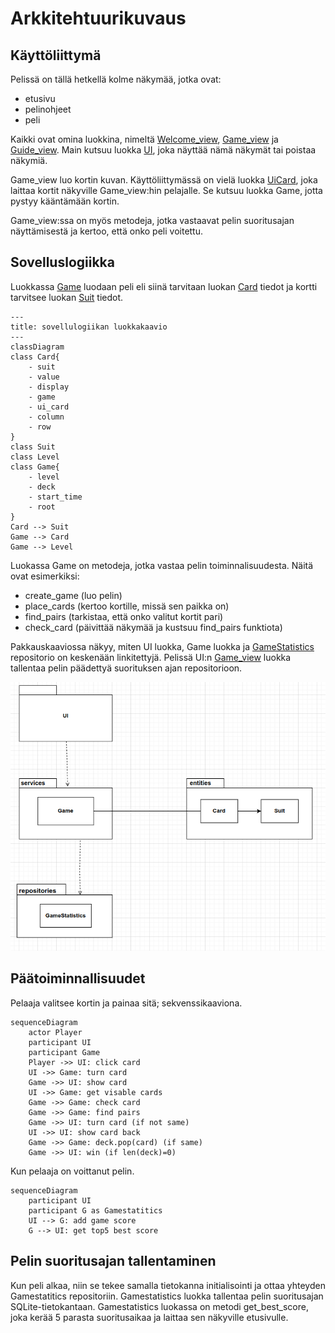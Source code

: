 # Arkkitehtuurikuvaus

## Käyttöliittymä

Pelissä on tällä hetkellä kolme näkymää, jotka ovat:
- etusivu
- pelinohjeet
- peli

Kaikki ovat omina luokkina, nimeltä [Welcome_view](../ui/welcome_view.py), [Game_view](../ui/game_view.py) ja [Guide_view](../ui/how_to_play_guide.py). Main kutsuu luokka [UI](../ui/ui.py), joka näyttää nämä näkymät tai poistaa näkymiä.

Game_view luo kortin kuvan. Käyttöliittymässä on vielä luokka [UiCard](../ui/ui_card.py), joka laittaa kortit näkyville Game_view:hin pelajalle. Se kutsuu luokka Game, jotta pystyy kääntämään kortin. 

Game_view:ssa on myös metodeja, jotka vastaavat pelin suoritusajan näyttämisestä ja kertoo, että onko peli voitettu. 

## Sovelluslogiikka

Luokkassa [Game](../services/game.py) luodaan peli eli siinä tarvitaan luokan [Card](../entities/card.py) tiedot ja kortti tarvitsee luokan [Suit](../entities/card_suit.py) tiedot.

```mermaid
---
title: sovellulogiikan luokkakaavio
---
classDiagram
class Card{
    - suit
    - value
    - display
    - game
    - ui_card
    - column
    - row
}
class Suit
class Level
class Game{
    - level
    - deck
    - start_time
    - root
}
Card --> Suit
Game --> Card
Game --> Level
```
Luokassa Game on metodeja, jotka vastaa pelin toiminnalisuudesta.
Näitä ovat esimerkiksi:
- create_game (luo pelin)
- place_cards (kertoo kortille, missä sen paikka on)
- find_pairs (tarkistaa, että onko valitut kortit pari)
- check_card (päivittää näkymää ja kustsuu find_pairs funktiota)

Pakkauskaaviossa näkyy, miten UI luokka, Game luokka ja [GameStatistics](../repositories/game_statitics_repository.py) repositorio  on keskenään linkitettyjä. Pelissä UI:n [Game_view](../ui/game_view.py)  luokka tallentaa pelin päädettyä suorituksen ajan repositorioon.

![pakkauskuva.png](./kuvat/pakkauskuva.png)

## Päätoiminnallisuudet

Pelaaja valitsee kortin ja painaa sitä; sekvenssikaaviona.

```mermaid
sequenceDiagram
    actor Player 
    participant UI
    participant Game
    Player ->> UI: click card
    UI ->> Game: turn card
    Game ->> UI: show card
    UI ->> Game: get visable cards
    Game ->> Game: check card
    Game ->> Game: find pairs
    Game ->> UI: turn card (if not same)
    UI ->> UI: show card back
    Game ->> Game: deck.pop(card) (if same)
    Game ->> UI: win (if len(deck)=0)
```

Kun pelaaja on voittanut pelin.

```mermaid
sequenceDiagram
    participant UI
    participant G as Gamestatitics
    UI --> G: add game score
    G --> UI: get top5 best score
```    

## Pelin suoritusajan tallentaminen

Kun peli alkaa, niin se tekee samalla tietokanna initialisointi ja ottaa yhteyden Gamestatitics repositoriin.
Gamestatistics luokka tallentaa pelin suoritusajan SQLite-tietokantaan. Gamestatistics luokassa on metodi get_best_score, joka kerää 5 parasta suoritusaikaa ja laittaa sen näkyville etusivulle. 


